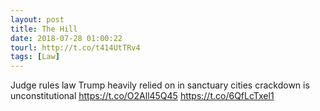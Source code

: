 ```yaml
---
layout: post
title: The Hill
date: 2018-07-28 01:00:22
tourl: http://t.co/t414UtTRv4
tags: [Law]
---
```

Judge rules law Trump heavily relied on in sanctuary cities crackdown is unconstitutional https://t.co/O2All45Q45 https://t.co/6QfLcTxel1